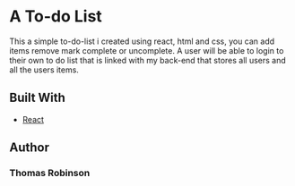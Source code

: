 # A To-do List

This a simple to-do-list i created using react, html and css, you can add items remove mark complete or uncomplete. A user will be able to login to their own to do list that is linked with my back-end that stores all users and all the users items.


## Built With

* [React](https://reactjs.org/)

## Author

### Thomas Robinson
